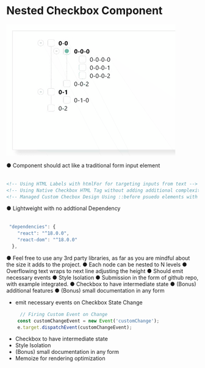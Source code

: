 # Nested Checkbox Component 
[![Nested Checkbox](/docs/demo-snap.gif)](https://customnestedcheckbox.netlify.app/)


● Component should act like a traditional form input element
```html 

<!-- Using HTML Labels with htmlFor for targeting inputs from text -->
<!-- Using Native Checkbox HTML Tag without adding additional complexity to Code  -->
<!-- Managed Custom Checbox Design Using ::before psuedo elements with minimum dependency code  -->

```


● Lightweight with no addtional Dependency

```js

 "dependencies": {
    "react": "^18.0.0",
    "react-dom": "^18.0.0"
  },

```

● Feel free to use any 3rd party libraries, as far as you are mindful about the size it adds to
the project.
● Each node can be nested to N levels
● Overflowing text wraps to next line adjusting the height
● Should emit necessary events
● Style Isolation
● Submission in the form of github repo, with example integrated.
● Checkbox to have intermediate state
● (Bonus) additional features
● (Bonus) small documentation in any form
  
- emit necessary events on Checkbox State Change 

```js
     // Firing Custom Event on Change
    const customChangeEvent = new Event('customChange');
    e.target.dispatchEvent(customChangeEvent);

```



-  Checkbox to have intermediate state
- Style Isolation
- (Bonus) small documentation in any form
- Memoize for rendering optimization


